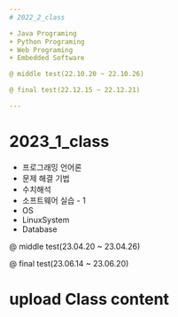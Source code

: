 ```yaml
---
# 2022_2_class

+ Java Programing
+ Python Programing
+ Web Programing
+ Embedded Software

@ middle test(22.10.20 ~ 22.10.26)

@ final test(22.12.15 ~ 22.12.21)

---
```

# 2023_1_class

+ 프로그래밍 언어론
+ 문제 해결 기법
+ 수치해석
+ 소프트웨어 실습 - 1
+ OS
+ LinuxSystem
+ Database

@ middle test(23.04.20 ~ 23.04.26)

@ final test(23.06.14 ~ 23.06.20)

# upload Class content
